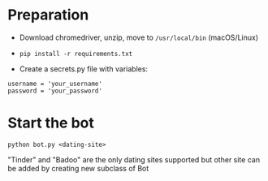 # Preparation
- Download chromedriver, unzip, move to `/usr/local/bin` (macOS/Linux)
- `pip install -r requirements.txt`

- Create a secrets.py file with variables:
``` 
username = 'your_username'
password = 'your_password'
```

# Start the bot
```
python bot.py <dating-site>
```
"Tinder" and "Badoo" are the only dating sites supported but other site can be added by creating new subclass of Bot
